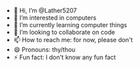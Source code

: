 - 👋 Hi, I’m @Lather5207
- 👀 I’m interested in computers
- 🌱 I’m currently learning computer things
- 💞️ I’m looking to collaborate on code
- 📫 How to reach me: for now, please don't
- 😄 Pronouns: thy/thou
- ⚡ Fun fact: I don't know any fun fact
